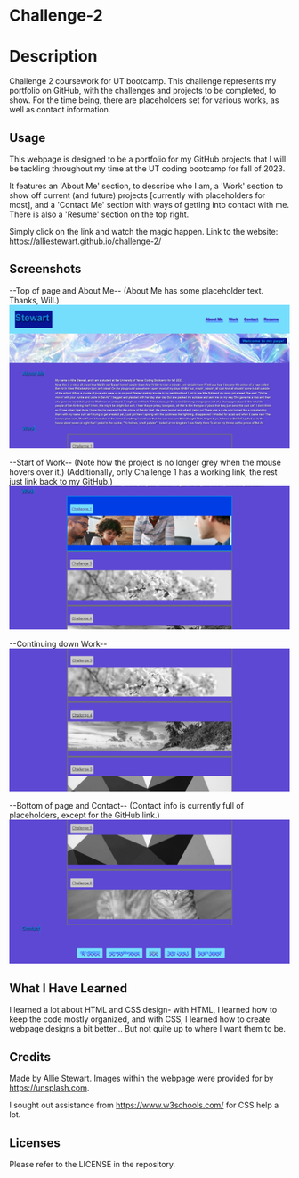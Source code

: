 # Challenge-2

# Description
Challenge 2 coursework for UT bootcamp. This challenge represents
my portfolio on GitHub, with the challenges and projects to be 
completed, to show. For the time being, there are placeholders
set for various works, as well as contact information.

## Usage
This webpage is designed to be a portfolio for my 
GitHub projects that I will be tackling throughout my
time at the UT coding bootcamp for fall of 2023.

It features an 'About Me' section, to describe who I am,
a 'Work' section to show off current (and future) projects
[currently with placeholders for most], and a 'Contact Me'
section with ways of getting into contact with me. There is 
also a 'Resume' section on the top right.

Simply click on the link and watch the magic happen.
Link to the website: https://alliestewart.github.io/challenge-2/

## Screenshots
--Top of page and About Me--
(About Me has some placeholder text. Thanks, Will.)
![Alt text](assets/Screen1.png)

--Start of Work--
(Note how the project is no longer grey when the mouse hovers over it.)
(Additionally, only Challenge 1 has a working link, the rest just link back to my GitHub.)
![Alt text](assets/Screen2.png)

--Continuing down Work--
![Alt text](assets/Screen3.png)

--Bottom of page and Contact--
(Contact info is currently full of placeholders, except for the GitHub link.)
![Alt text](assets/Screen4.png)

## What I Have Learned
I learned a lot about HTML and CSS design- with HTML, I learned how to 
keep the code mostly organized, and with CSS, I learned how to create
webpage designs a bit better... But not quite up to where I want them to be.

## Credits
Made by Allie Stewart. 
Images within the webpage were provided for by https://unsplash.com.

I sought out assistance from https://www.w3schools.com/ for CSS help a lot.

## Licenses
Please refer to the LICENSE in the repository.
